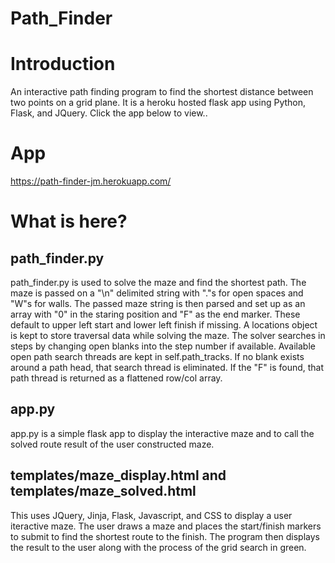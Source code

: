 # Path_Finder

# Introduction
An interactive path finding program to find the shortest distance between two points on a grid plane. It is a heroku hosted flask app using Python, Flask, and JQuery. Click the app below to view..

# App
https://path-finder-jm.herokuapp.com/

# What is here?
## path_finder.py
path_finder.py is used to solve the maze and find the shortest path. The maze is passed on a "\n" delimited string with "."s for open spaces and "W"s for walls. The passed maze string is then parsed and set up as an array with "0" in the staring position and "F" as the end marker. These default to upper left start and lower left finish if missing. A locations object is kept to store traversal data while solving the maze. The solver searches in steps by changing open blanks into the step number if available. Available open path search threads are kept in self.path_tracks. If no blank exists around a path head, that search thread is eliminated. If the "F" is found, that path thread is returned as a flattened row/col array.

## app.py
app.py is a simple flask app to display the interactive maze and to call the solved route result of the user constructed maze.

## templates/maze_display.html and templates/maze_solved.html
This uses JQuery, Jinja, Flask, Javascript, and CSS to display a user iteractive maze. The user draws a maze and places the start/finish markers to submit to find the shortest route to the finish. The program then displays the result to the user along with the process of the grid search in green.

